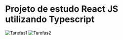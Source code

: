 # Projeto de estudo React JS utilizando Typescript


![Tarefas1](https://user-images.githubusercontent.com/87576999/165656109-2953a98b-af4e-43a3-a6e6-af5d405655a8.png)
![Tarefas2](https://user-images.githubusercontent.com/87576999/165656116-978ca9b2-59e7-4530-b5e8-16b5ffcf811d.png)
